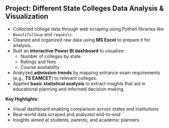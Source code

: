 ## Project: Different State Colleges Data Analysis & Visualization  

- Collected college data through web scraping using Python libraries like `BeautifulSoup` and `requests`.
- Cleaned and organized raw data using **MS Excel** to prepare it for analysis.
- Built an **interactive Power BI dashboard** to visualize:
  - Number of colleges by state
  - Ratings and fees
  - Course availability
- Analyzed **admission trends** by mapping entrance exam requirements (e.g., **TS EAMCET**) to relevant colleges.
- Applied **basic statistical analysis** to extract insights that aid in educational planning and informed decision-making.

**Key Highlights:**
- Visual dashboard enabling comparison across states and institutions
- Real-world data scraped and analyzed end-to-end
- Insights aimed at students, parents, and academic planners


